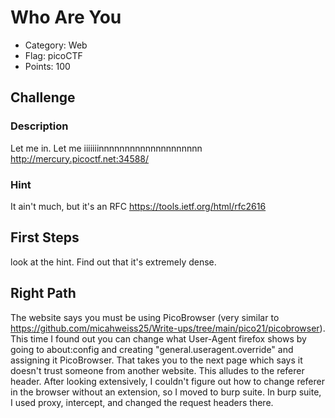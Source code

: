 # Who Are You
- Category: Web
- Flag: picoCTF
- Points: 100

## Challenge
### Description
Let me in. Let me iiiiiiinnnnnnnnnnnnnnnnnnnn http://mercury.picoctf.net:34588/
### Hint
It ain't much, but it's an RFC https://tools.ietf.org/html/rfc2616

## First Steps
look at the hint. Find out that it's extremely dense.
## Right Path
The website says you must be using PicoBrowser (very similar to https://github.com/micahweiss25/Write-ups/tree/main/pico21/picobrowser). This time
I found out you can change what User-Agent firefox shows by going to about:config and creating "general.useragent.override" and assigning it
PicoBrowser. That takes you to the next page which says it doesn't trust someone from another website. This alludes to the referer header.
After looking extensively, I couldn't figure out how to change referer in the browser without an extension, so I moved to burp suite. 
In burp suite, I used proxy, intercept, and changed the request headers there. ![]()
